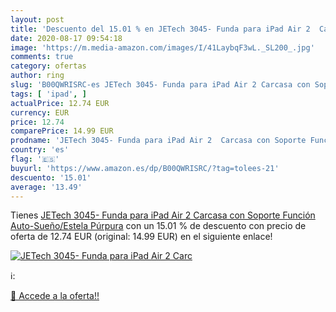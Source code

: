 ```yaml
---
layout: post
title: 'Descuento del 15.01 % en JETech 3045- Funda para iPad Air 2  Carc'
date: 2020-08-17 09:54:18
image: 'https://m.media-amazon.com/images/I/41LaybqF3wL._SL200_.jpg'
comments: true
category: ofertas
author: ring
slug: 'B00QWRISRC-es JETech 3045- Funda para iPad Air 2 Carcasa con Soporte...'
tags: [ 'ipad', ]
actualPrice: 12.74 EUR
currency: EUR
price: 12.74
comparePrice: 14.99 EUR
prodname: 'JETech 3045- Funda para iPad Air 2  Carcasa con Soporte Función  Auto-Sueño/Estela  Púrpura'
country: 'es'
flag: '🇪🇸'
buyurl: 'https://www.amazon.es/dp/B00QWRISRC/?tag=tolees-21'
descuento: '15.01'
average: '13.49'
---
```


Tienes [JETech 3045- Funda para iPad Air 2  Carcasa con Soporte Función  Auto-Sueño/Estela  Púrpura](https://www.amazon.es/dp/B00QWRISRC/?tag=tolees-21) con un 15.01 % de descuento con precio de oferta de 12.74 EUR (original: 14.99 EUR) en el siguiente enlace!

[![JETech 3045- Funda para iPad Air 2  Carc](https://m.media-amazon.com/images/I/41LaybqF3wL._SL200_.jpg)](https://www.amazon.es/dp/B00QWRISRC/?tag=tolees-21)

ℹ️:


[🛒 Accede a la oferta!!](https://www.amazon.es/dp/B00QWRISRC/?tag=tolees-21)

